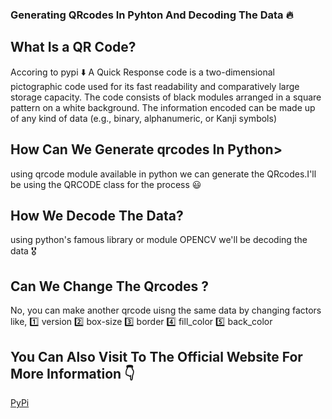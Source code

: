 ### Generating QRcodes In Pyhton And Decoding The Data 🔥

## What Is a QR Code?
Accoring to pypi ⬇️
A Quick Response code is a two-dimensional pictographic code used for its fast readability and comparatively large storage capacity. The code consists of black modules arranged in a square pattern on a white background. The information encoded can be made up of any kind of data (e.g., binary, alphanumeric, or Kanji symbols)

## How Can We Generate qrcodes In Python>

using qrcode module available in python we can generate the QRcodes.I'll be using the QRCODE class for the process 😃

## How We Decode The Data?

using python's famous library or module OPENCV we'll be decoding the data 🎖️

## Can We Change The Qrcodes ?
No, you can make another qrcode uisng the same data by changing factors like,
1️⃣ version
2️⃣ box-size
3️⃣ border
4️⃣ fill_color 
5️⃣ back_color

## You Can Also Visit To The Official Website For More Information 👇
[PyPi](https://pypi.org/project/qrcode/, "PyPi Home")
